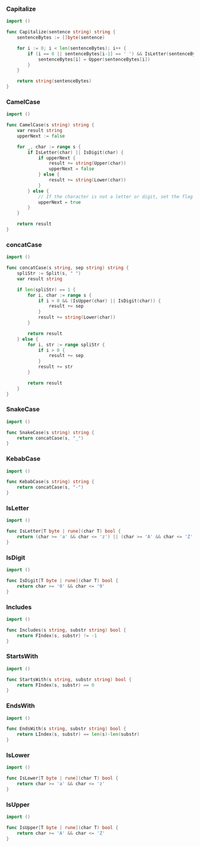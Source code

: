 
### Capitalize
```go
import ()
```

```go
func Capitalize(sentence string) string {
	sentenceBytes := []byte(sentence)

	for i := 0; i < len(sentenceBytes); i++ {
		if (i == 0 || sentenceBytes[i-1] == ' ') && IsLetter(sentenceBytes[i]) {
			sentenceBytes[i] = Upper(sentenceBytes[i])
		}
	}

	return string(sentenceBytes)
}
```

### CamelCase
```go
import ()
```

```go
func CamelCase(s string) string {
	var result string
	upperNext := false

	for _, char := range s {
		if IsLetter(char) || IsDigit(char) {
			if upperNext {
				result += string(Upper(char))
				upperNext = false
			} else {
				result += string(Lower(char))
			}
		} else {
			// If the character is not a letter or digit, set the flag to capitalize the next valid character.
			upperNext = true
		}
	}

	return result
}
```

### concatCase
```go
import ()
```

```go
func concatCase(s string, sep string) string {
	spliStr := Split(s, " ")
	var result string

	if len(spliStr) == 1 {
		for i, char := range s {
			if i > 0 && (IsUpper(char) || IsDigit(char)) {
				result += sep
			}
			result += string(Lower(char))
		}

		return result
	} else {
		for i, str := range spliStr {
			if i > 0 {
				result += sep
			}
			result += str
		}

		return result
	}
}
```

### SnakeCase
```go
import ()
```

```go
func SnakeCase(s string) string {
	return concatCase(s, "_")
}
```

### KebabCase
```go
import ()
```

```go
func KebabCase(s string) string {
	return concatCase(s, "-")
}
```

### IsLetter
```go
import ()
```

```go
func IsLetter[T byte | rune](char T) bool {
	return (char >= 'a' && char <= 'z') || (char >= 'A' && char <= 'Z')
}
```

### IsDigit
```go
import ()
```

```go
func IsDigit[T byte | rune](char T) bool {
	return char >= '0' && char <= '9'
}
```

### Includes
```go
import ()
```

```go
func Includes(s string, substr string) bool {
	return FIndex(s, substr) != -1
}
```

### StartsWith
```go
import ()
```

```go
func StartsWith(s string, substr string) bool {
	return FIndex(s, substr) == 0
}
```

### EndsWith
```go
import ()
```

```go
func EndsWith(s string, substr string) bool {
	return LIndex(s, substr) == len(s)-len(substr)
}
```

### IsLower
```go
import ()
```

```go
func IsLower[T byte | rune](char T) bool {
	return char >= 'a' && char <= 'z'
}
```

### IsUpper
```go
import ()
```

```go
func IsUpper[T byte | rune](char T) bool {
	return char >= 'A' && char <= 'Z'
}
```
